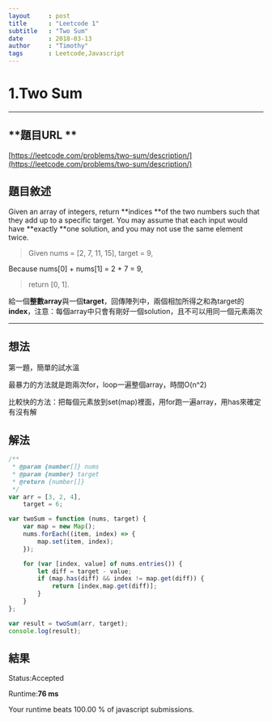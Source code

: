 ```yaml
---
layout     : post
title      : "Leetcode 1"
subtitle   : "Two Sum"
date       : 2018-03-13
author     : "Timothy"
tags       : Leetcode,Javascript
---
```


# **1.Two Sum**

---

## **題目URL **

[https://leetcode.com/problems/two-sum/description/](https://leetcode.com/problems/two-sum/description/)

## **題目敘述**

Given an array of integers, return **indices **of the two numbers such that they add up to a specific target. You may assume that each input would have **exactly **one solution, and you may not use the same element twice.

> Given nums = \[2, 7, 11, 15\], target = 9,
>
> 
Because nums\[0\] + nums\[1\] = 2 + 7 = 9,
>
> return \[0, 1\].



給一個**整數array**與一個**target**，回傳陣列中，兩個相加所得之和為target的**index**，注意：每個array中只會有剛好一個solution，且不可以用同一個元素兩次  


---

## **想法**

第一題，簡單的試水溫

最暴力的方法就是跑兩次for，loop一遍整個array，時間O\(n^2\)

比較快的方法：把每個元素放到set\(map\)裡面，用for跑一遍array，用has來確定有沒有解



## **解法**

```js
/**
 * @param {number[]} nums
 * @param {number} target
 * @return {number[]}
 */
var arr = [3, 2, 4],
    target = 6;

var twoSum = function (nums, target) {
    var map = new Map();
    nums.forEach((item, index) => {
        map.set(item, index);
    });

    for (var [index, value] of nums.entries()) {
        let diff = target - value;
        if (map.has(diff) && index != map.get(diff)) {
            return [index,map.get(diff)];
        }
    }
};

var result = twoSum(arr, target);
console.log(result);
```



## **結果**

Status:Accepted

Runtime:**76 ms**

Your runtime beats 100.00 % of javascript submissions.


